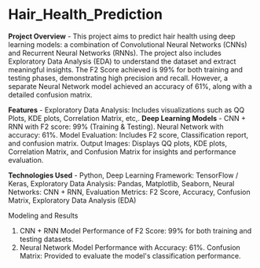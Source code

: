 # Hair_Health_Prediction

**Project Overview** - This project aims to predict hair health using deep learning models: a combination of Convolutional Neural Networks (CNNs) and Recurrent Neural Networks (RNNs). The project also includes Exploratory Data Analysis (EDA) to understand the dataset and extract meaningful insights. The F2 Score achieved is 99% for both training and testing phases, demonstrating high precision and recall. However, a separate Neural Network model achieved an accuracy of 61%, along with a detailed confusion matrix.

**Features** - Exploratory Data Analysis: Includes visualizations such as QQ Plots, KDE plots, Correlation Matrix, etc,.
**Deep Learning Models** -  CNN + RNN with F2 score: 99% (Training & Testing). Neural Network with accuracy: 61%. Model Evaluation: Includes F2 score, Classification report, and confusion matrix. Output Images: Displays QQ plots, KDE plots, Correlation Matrix, and Confusion Matrix for insights and performance evaluation.

**Technologies Used** - Python, Deep Learning Framework: TensorFlow / Keras, Exploratory Data Analysis: Pandas, Matplotlib, Seaborn, Neural Networks: CNN + RNN, Evaluation Metrics: F2 Score, Accuracy, Confusion Matrix, Exploratory Data Analysis (EDA)

Modeling and Results
1. CNN + RNN Model Performance of F2 Score: 99% for both training and testing datasets.
2. Neural Network Model Performance with Accuracy: 61%.
Confusion Matrix: Provided to evaluate the model's classification performance.

